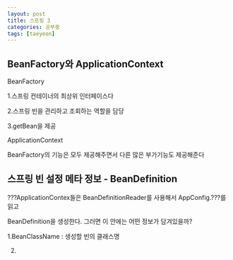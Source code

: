 ```yaml
---
layout: post
title: 스프링 3
categories: 공부중
tags: [taeyeon]
---
```


## BeanFactory와 ApplicationContext

BeanFactory

1.스프링 컨테이너의 최상위 인터페이스다

2.스프링 빈을 관리하고 조회하는 역할을 담당

3.getBean을 제공

ApplicationContext

BeanFactory의 기능은 모두 제공해주면서 다른 많은 부가기능도 제공해준다

## 스프링 빈 설정 메타 정보 - BeanDefinition

???ApplicationContex들은 BeanDefinitionReader를 사용해서 AppConfig.???를 읽고

BeanDefinition을 생성한다. 그러면 이 안에는 어떤 정보가 담겨있을까?

1.BeanClassName : 생성할 빈의 클래스명

2.
